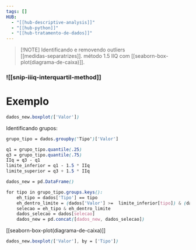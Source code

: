 ```yaml
---
tags: []
HUB:
  - "[[hub-descriptive-analysis]]"
  - "[[hub-python]]"
  - "[[hub-tratamento-de-dados]]"
---
```


> [!NOTE] Identificando e removendo outliers  
> [[medidas-separatrizes]].
> método 1.5 IIQ com [[seaborn-box-plot(diagrama-de-caixa)]].

### ![[snip-iiiq-interquartil-method]]

# Exemplo

```css
dados_new.boxplot(['Valor'])
```

Identificando grupos:
```css
grupo_tipo = dados.groupby('Tipo')['Valor']
```

```css
q1 = grupo_tipo.quantile(.25)
q3 = grupo_tipo.quantile(.75)
IIq = q3 - q1
limite_inferior = q1 - 1.5 * IIq
limite_superior = q3 + 1.5 * IIq
```

```css
dados_new = pd.DataFrame()

for tipo in grupo_tipo.groups.keys():
    eh_tipo = dados['Tipo'] == tipo
    eh_dentro_limite = (dados['Valor'] >=  limite_inferior[tipo]) & (dados['Valor'] <= limite_superior[tipo] )
    selecao = eh_tipo & eh_dentro_limite
    dados_selecao = dados[selecao]
    dados_new = pd.concat([dados_new, dados_selecao])
```

[[seaborn-box-plot(diagrama-de-caixa)]]
```css
dados_new.boxplot(['Valor'], by = ['Tipo'])
```
